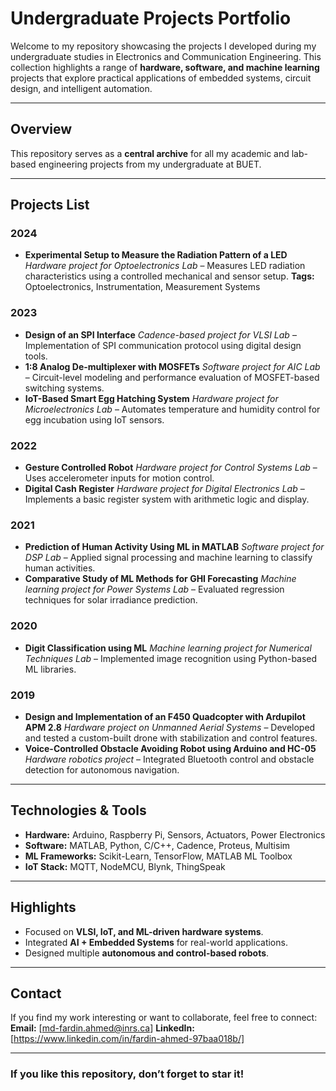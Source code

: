 #  Undergraduate Projects Portfolio

Welcome to my repository showcasing the projects I developed during my undergraduate studies in Electronics and Communication Engineering.
This collection highlights a range of **hardware, software, and machine learning** projects that explore practical applications of embedded systems, circuit design, and intelligent automation.

---

## Overview

This repository serves as a **central archive** for all my academic and lab-based engineering projects from my undergraduate at BUET.

---

##  Projects List

###  2024

* **Experimental Setup to Measure the Radiation Pattern of a LED**
  *Hardware project for Optoelectronics Lab* – Measures LED radiation characteristics using a controlled mechanical and sensor setup.
  **Tags:** Optoelectronics, Instrumentation, Measurement Systems

###  2023

* **Design of an SPI Interface**
  *Cadence-based project for VLSI Lab* – Implementation of SPI communication protocol using digital design tools.
* **1:8 Analog De-multiplexer with MOSFETs**
  *Software project for AIC Lab* – Circuit-level modeling and performance evaluation of MOSFET-based switching systems.
* **IoT-Based Smart Egg Hatching System**
  *Hardware project for Microelectronics Lab* – Automates temperature and humidity control for egg incubation using IoT sensors.

###  2022

* **Gesture Controlled Robot**
  *Hardware project for Control Systems Lab* – Uses accelerometer inputs for motion control.
* **Digital Cash Register**
  *Hardware project for Digital Electronics Lab* – Implements a basic register system with arithmetic logic and display.

###  2021

* **Prediction of Human Activity Using ML in MATLAB**
  *Software project for DSP Lab* – Applied signal processing and machine learning to classify human activities.
* **Comparative Study of ML Methods for GHI Forecasting**
  *Machine learning project for Power Systems Lab* – Evaluated regression techniques for solar irradiance prediction.

###  2020

* **Digit Classification using ML**
  *Machine learning project for Numerical Techniques Lab* – Implemented image recognition using Python-based ML libraries.

###  2019

* **Design and Implementation of an F450 Quadcopter with Ardupilot APM 2.8**
  *Hardware project on Unmanned Aerial Systems* – Developed and tested a custom-built drone with stabilization and control features.
* **Voice-Controlled Obstacle Avoiding Robot using Arduino and HC-05**
  *Hardware robotics project* – Integrated Bluetooth control and obstacle detection for autonomous navigation.

---

##  Technologies & Tools

* **Hardware:** Arduino, Raspberry Pi, Sensors, Actuators, Power Electronics
* **Software:** MATLAB, Python, C/C++, Cadence, Proteus, Multisim
* **ML Frameworks:** Scikit-Learn, TensorFlow, MATLAB ML Toolbox
* **IoT Stack:** MQTT, NodeMCU, Blynk, ThingSpeak

---

##  Highlights

* Focused on **VLSI, IoT, and ML-driven hardware systems**.
* Integrated **AI + Embedded Systems** for real-world applications.
* Designed multiple **autonomous and control-based robots**.


---

##  Contact

If you find my work interesting or want to collaborate, feel free to connect:
**Email:** [[md-fardin.ahmed@inrs.ca](mailto:md-fardin.ahmed@inrs.ca)]
**LinkedIn:** [https://www.linkedin.com/in/fardin-ahmed-97baa018b/]

---

### If you like this repository, don’t forget to **star** it!
